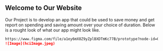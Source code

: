 ## Welcome to Our Website

Our Project is to develop an app that could be used to save money and get report on spending and saving amount over your choice of duration. Below is a rought look of what our app might look like.

```markdown
https://www.figma.com/file/a1ey6mX8Z9yZplBXDTmKc77B/prototype?node-id=0%3A1
![Image](hciImage.jpeg)
```
